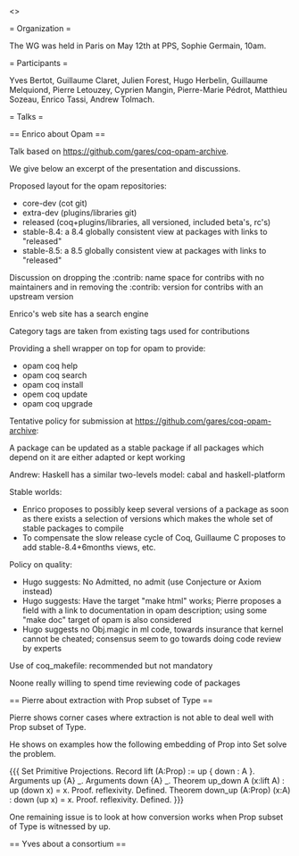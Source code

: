 <<TableOfContents>>

= Organization =

The WG was held in Paris on May 12th at PPS, Sophie Germain, 10am.

= Participants =

Yves Bertot, Guillaume Claret, Julien Forest, Hugo Herbelin, Guillaume Melquiond, Pierre Letouzey, Cyprien Mangin, Pierre-Marie Pédrot, Matthieu Sozeau, Enrico Tassi, Andrew Tolmach.

= Talks =

== Enrico about Opam ==

Talk based on https://github.com/gares/coq-opam-archive.

We give below an excerpt of the presentation and discussions.

Proposed layout for the opam repositories:

 * core-dev (cot git)
 * extra-dev (plugins/libraries git)
 * released (coq+plugins/libraries, all versioned, included beta's, rc's)
 * stable-8.4: a 8.4 globally consistent view at packages with links to "released"
 * stable-8.5: a 8.5 globally consistent view at packages with links to "released"

Discussion on dropping the :contrib: name space for contribs with no
maintainers and in removing the :contrib: version for contribs with an
upstream version

Enrico's web site has a search engine

Category tags are taken from existing tags used for contributions

Providing a shell wrapper on top for opam to provide:

 * opam coq help
 * opam coq search
 * opam coq install
 * opem coq update
 * opam coq upgrade

Tentative policy for submission at https://github.com/gares/coq-opam-archive:

A package can be updated as a stable package if all packages which
depend on it are either adapted or kept working

Andrew: Haskell has a similar two-levels model: cabal and haskell-platform

Stable worlds:

 * Enrico proposes to possibly keep several versions of a package as soon as there exists a selection of versions which makes the whole set of stable packages to compile
 * To compensate the slow release cycle of Coq, Guillaume C proposes to add stable-8.4+6months views, etc.

Policy on quality:

 * Hugo suggests: No Admitted, no admit (use Conjecture or Axiom instead)
 * Hugo suggests: Have the target "make html" works; Pierre proposes a field with a link to documentation in opam description; using some "make doc" target of opam is also considered
 * Hugo suggests no Obj.magic in ml code, towards insurance that kernel cannot be cheated; consensus seem to go towards doing code review by experts

Use of coq_makefile: recommended but not mandatory

Noone really willing to spend time reviewing code of packages

== Pierre about extraction with Prop subset of Type ==

Pierre shows corner cases where extraction is not able to deal well with Prop subset of Type.

He shows on examples how the following embedding of Prop into Set solve the problem.

{{{
 Set Primitive Projections.
 Record lift (A:Prop) := up { down : A }.
 Arguments up {A} _.
 Arguments down {A} _.
 Theorem up_down A (x:lift A) : up (down x) = x. Proof. reflexivity. Defined.
 Theorem down_up (A:Prop) (x:A) : down (up x) = x. Proof. reflexivity. Defined.
}}}

One remaining issue is to look at how conversion works when Prop subset of Type is witnessed by up.

== Yves about a consortium ==
